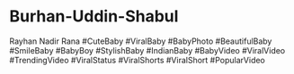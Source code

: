 # Burhan-Uddin-Shabul
Rayhan Nadir Rana #CuteBaby #ViralBaby #BabyPhoto #BeautifulBaby #SmileBaby #BabyBoy #StylishBaby #IndianBaby #BabyVideo #ViralVideo #TrendingVideo #ViralStatus #ViralShorts #ViralShort #PopularVideo
